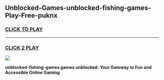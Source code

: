 
## Unblocked-Games-unblocked-fishing-games-Play-Free-puknx
<h3>
<a href="https://premium76.site?title=unblocked-fishing-games&ref=09A">CLICK TO PLAY</a></h3>
<hr>

<h3>
<a href="https://premium76.site?title=unblocked-fishing-games&ref=09A">CLICK 2 PLAY</a>
  
</h3>

<a href="https://premium76.site?title=unblocked-fishing-games&ref=09A"><img src="https://clearcache.store/games.png"></a>


**unblocked-fishing-games games unblocked: Your Gateway to Fun and Accessible Online Gaming**
